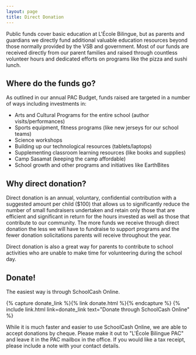```yaml
---
layout: page
title: Direct Donation
---
```


Public funds cover basic education at L'École Bilingue, but as parents and guardians we directly fund additional valuable education resources beyond those normally provided by the VSB and government. Most of our funds are received directly from our parent families and raised through countless volunteer hours and dedicated efforts on programs like the pizza and sushi lunch.

## Where do the funds go?

As outlined in our annual PAC Budget, funds raised are targeted in a number of ways including investments in:

* Arts and Cultural Programs for the entire school (author visits/performances)
* Sports equipment, fitness programs (like new jerseys for our school teams)
* Science workshops
* Building up our technological resources (tablets/laptops)
* Supplementing classroom learning resources (like books and supplies)
* Camp Sasamat (keeping the camp affordable)
* School growth and other programs and initiatives like EarthBites

## Why direct donation?

Direct donation is an annual, voluntary, confidential contribution with a suggested amount per child ($100) that allows us to significantly reduce the number of small fundraisers undertaken and retain only those that are efficient and significant in return for the hours invested as well as those that contribute to our community. The more funds we receive through direct donation the less we will have to fundraise to support programs and the fewer donation solicitations parents will receive throughout the year.

Direct donation is also a great way for parents to contribute to school activities who are unable to make time for volunteering during the school day.

## Donate!

The easiest way is through SchoolCash Online.

{% capture donate_link %}{% link donate.html %}{% endcapture %}
{% include link.html link=donate_link text="Donate through SchoolCash Online" %}

While it is much faster and easier to use SchoolCash Online, we are able to accept donations by cheque. Please make it out to "L'École Bilingue PAC" and leave it in the PAC mailbox in the office. If you would like a tax receipt, please include a note with your contact details.